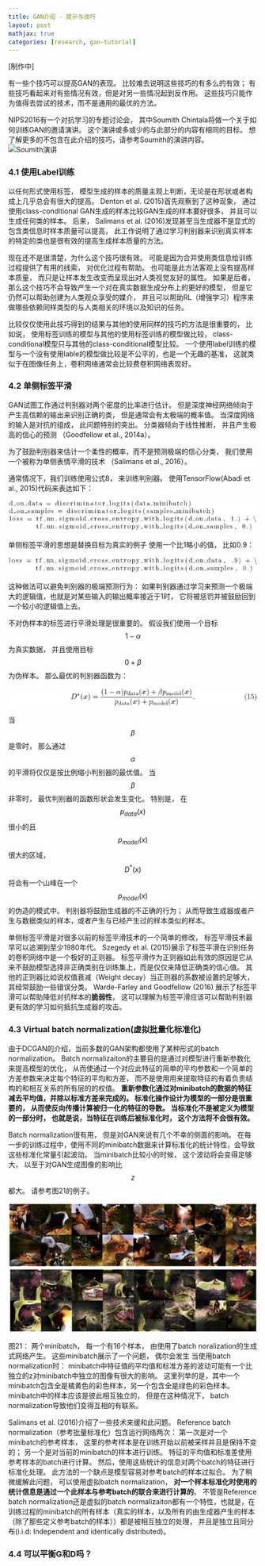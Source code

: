 ```yaml
---
title: GAN介绍 - 提示与技巧
layout: post
mathjax: true
categories: [research, gan-tutorial]
---
```


[制作中]

有一些个技巧可以提高GAN的表现。 比较难去说明这些技巧的有多么的有效； 有些技巧看起来对有些情况有效，但是对另一些情况起到反作用。
这些技巧只能作为值得去尝试的技术，而不是通用的最优的方法。

NIPS2016有一个对抗学习的专题讨论会， 其中Soumith Chintala将做一个关于如何训练GAN的邀请演讲。 这个演讲或多或少的与此部分的内容有相同的目标。
想了解更多的不包含在此介绍的技巧，请参考Soumith的演讲内容。 
![Soumith演讲](https://github.com/soumith/ganhacks)

### 4.1 使用Label训练

以任何形式使用标签， 模型生成的样本的质量主观上判断，无论是在形状或者构成上几乎总会有很大的提高。
Denton et al. (2015)首先观察到了这种现象， 通过使用class-conditional GAN生成的样本比较GAN生成的样本要好很多， 并且可以生成任何类的样本。
后来， Salimans et al. (2016)发现甚至当生成器不是显式的包含类信息时样本质量可以提高， 此工作说明了通过学习判别器来识别真实样本的特定的类也是很有效的提高生成样本质量的方法。

现在还不是很清楚，为什么这个技巧很有效。 可能是因为合并使用类信息给训练过程提供了有用的线索， 对优化过程有帮助。 
也可能是此方法客观上没有提高样本质量， 而只是让样本发生改变而呈现出对人类视觉友好的属性。
如果是后者， 那么这个技巧不会导致产生一个对在真实数据生成分布上的更好的模型， 但是它仍然可以帮助创建为人类观众享受的媒介， 并且可以帮助RL（增强学习）程序来做哪些依赖同样类型的与人类相关的环境以及知识的任务。

比较仅仅使用此技巧得到的结果与其他的使用同样的技巧的方法是很重要的， 比如说， 使用标签训练的模型与其他的使用标签训练的模型做比较， class-conditional模型只与其他的class-conditional模型比较。 一个使用label训练的模型与一个没有使用lable的模型做比较是不公平的，也是一个无趣的基准， 这就类似于在图像任务上，卷积网络通常会比较费卷积网络表现好。


### 4.2 单侧标签平滑

GAN试图工作通过判别器对两个密度的比率进行估计。
但是深度神经网络倾向于产生高信赖的输出来识别正确的类， 但是通常会有太极端的概率值。 
当深度网络的输入是对抗的组成， 此问题特别的突出。
分类器倾向于线性推断， 并且产生极高的信心的预测 （Goodfellow et al., 2014a）。

为了鼓励判别器来估计一个柔性的概率，而不是预测极端的信心分类， 我们使用一个被称为单侧表情平滑的技术 （Salimans et al., 2016）。

通常情况下，我们训练使用公式8， 来训练判别器。 使用TensorFlow(Abadi et al., 2015)代码来表达如下：

![Equation8 with TensorFlow](/images/201705/10/fig01.jpg)

单侧标签平滑的思想是替换目标为真实的例子 使用一个比1略小的值， 比如0.9：

![Equation8 with TensorFlow， with one-sided smoothing](/images/201705/10/fig02.jpg)

这种做法可以避免判别器的极端预测行为： 如果判别器通过学习来预测一个极端大的逻辑值，也就是对某些输入的输出概率接近于1时， 它将被惩罚并被鼓励回到一个较小的逻辑值上去。

不对伪样本的标签进行平滑处理是很重要的。 假设我们使用一个目标$$1-\alpha$$为真实数据， 并且使用目标$$0+\beta$$为伪样本。 那么最优的判别器函数为：

![Equation 15](/images/201705/10/eq15.jpg)

当$$\beta$$是零时， 那么通过$$\alpha$$的平滑将仅仅是按比例缩小判别器的最优值。
当$$\beta$$非零时， 最优判别器的函数形状会发生变化。 特别是， 在$$p_{data}(x)$$很小的且$$p_{model}(x)$$很大的区域， $$D^{*}(x)$$将会有一个山峰在一个$$p_{model}(x)$$的伪造的模式中。
判别器将鼓励生成器的不正确的行为； 从而导致生成器或者产生与数据类似的样本，或者产生与已经产生过的样本类似的样本。

单侧标签平滑是对很多以前的标签平滑技术的一个简单的修改， 标签平滑技术最早可以追溯到至少1980年代。 Szegedy et al. (2015)展示了标签平滑在识别任务的卷积网络中是一个极好的正则器。
标签平滑作为正则器如此有效的原因是它从来不鼓励模型选择非正确类别在训练集上，而是仅仅来降低正确类的信心值。
其他的正则器比如说权值衰减（Weight decay）当正则器的系数被设置的足够大，其经常鼓励一些错误分类。 Warde-Farley and Goodfellow (2016) 展示了标签平滑可以帮助降低对抗样本的**脆弱性**， 这可以理解为标签平滑应该可以帮助判别器更有效的学习如何抵抗生成器的攻击。

### 4.3 Virtual batch normalization(虚拟批量化标准化)

由于DCGAN的介绍，当前多数的GAN架构都使用了某种形式的batch normalization。 
Batch normalizaiton的主要目的是通过对模型进行重新参数化来提高模型的优化， 从而使通过一个对应此特征的简单的平均参数和一个简单的方差参数来决定每个特征的平均和方差， 而不是使用用来提取特征的有着负责结构的和相互关系的所有层的的权值。
**重新参数化通过对minibatch的数据的特征减去平均值，并除以标准方差来完成的。 标准化操作设计为模型的一部分是很重要的， 从而使反向传播计算被归一化的特征的导数。 当标准化不是被定义为模型的一部分时， 也就是说，当特征在训练后被标准化时， 这个方法将不会很有效。**

Batch normalization很有用， 但是对GAN来说有几个不幸的侧面的影响。 
在每一步的训练过程中，使用不同的minibatch数据来计算标准化的统计特性，会导致这些标准化常量引起波动。
当minibatch比较小的时候， 这个波动将会变得足够大， 以至于对GAN生成图像的影响比$$z$$都大。 请参考图21的例子。

![Figure 21](/images/201705/10/fig21.jpg)

图21： 两个minibatch， 每一个有16个样本， 由使用了batch noralization的生成式网络产生。
这些minibatch展示了一个问题， 偶尔会发生 当使用batch normalization时： minibatch中特征值的平均值和标准方差的波动可能有一个比独立的z对minibatch中独立的图像有很大的影响。 这里列举的是，其中一个minibatch包含全是橘黄色的彩色样本，另一个包含全是绿色的彩色样本。
minibatch中的样本应该是彼此相互独立的， 但是在这种情况下， batch normalization导致他们变得互相的有联系。

Salimans et al. (2016)介绍了一些技术来缓和此问题。 
Reference batch normalization（参考批量标准化）包含运行网络两次： 第一次是对一个minibatch的参考样本， 这里的参考样本是在训练开始以前被采样并且是保持不变的； 另一个是对当前的minibatch的样本进行训练。 
特征的平均值和标准差使用参考样本的batch进行计算。 然后，使用这些统计的信息对两个batch的特征进行标准化处理。 
此方法的一个缺点是模型容易对参考batch的样本过拟合。 
为了稍微缓解此问题， 可以使用虚拟batch normalization， **对一个样本标准化时使用的统计信息是通过一个此样本与参考batch的联合来进行计算的**。
不管是Reference batch normalization还是虚拟的batch normalizaiton都有一个特性，也就是，在训练过程的minibatch的所有样本（真实的样本，以及所有的由生成器产生的样本（除了那些定义参考batch的样本））都是被相互独立的处理， 并且是独立且同分布(i.i.d: Independent and identically distributed)。

### 4.4 可以平衡G和D吗？

